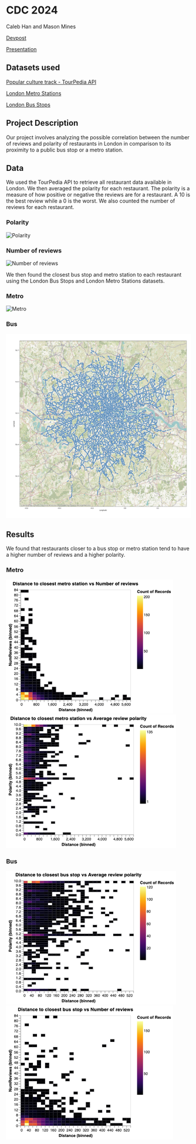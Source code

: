 # CDC 2024

Caleb Han and Mason Mines

[Devpost](https://devpost.com/software/public-transportation-on-london-restaurant-reviews)

[Presentation](https://docs.google.com/presentation/d/1kyd4Mu57O2WiDp4WXCl7dfsmKFFIsag4-vKr7cl2rtA/edit?usp=sharing)

## Datasets used

[Popular culture track - TourPedia API](http://tour-pedia.org/api/)

[London Metro Stations](https://www.doogal.co.uk/london_stations.php)

[London Bus Stops](https://data.london.gov.uk/dataset/tfl-bus-stop-locations-and-routes)

## Project Description

Our project involves analyzing the possible correlation between the number of reviews and polarity of restaurants in London
in comparison to its proximity to a public bus stop or a metro station.

## Data

We used the TourPedia API to retrieve all restaurant data available in London. We then averaged the polarity for each restaurant.
The polarity is a measure of how positive or negative the reviews are for a restaurant. A 10 is the best review while a 0 is the worst. We also counted the number of reviews for each restaurant.

### Polarity
![Polarity](imgs/restaurant_polarity.png)

### Number of reviews
![Number of reviews](imgs/restaurant_count.png)

We then found the closest bus stop and metro station to each restaurant using the London Bus Stops and London Metro Stations datasets.

### Metro
![Metro](imgs/metro.png)

### Bus
![Bus](imgs/bus.png)

## Results

We found that restaurants closer to a bus stop or metro station tend to have a higher number of reviews and a higher polarity.

### Metro

![Metro number of reviews](imgs/review_number_metro.png)
![Metro polarity](imgs/review_polarity_metro.png)

### Bus
![Bus number of reviews](imgs/review_number_bus.png)
![Bus polarity](imgs/review_polarity_bus.png)